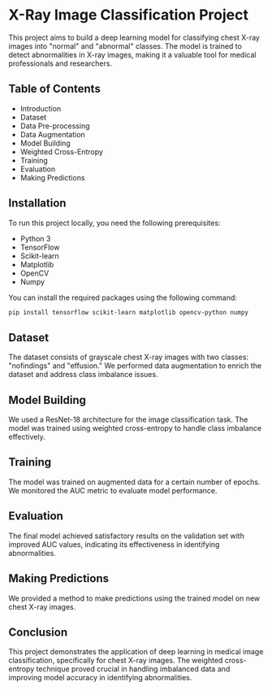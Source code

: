 # X-Ray Image Classification Project

This project aims to build a deep learning model for classifying chest X-ray images into "normal" and "abnormal" classes. The model is trained to detect abnormalities in X-ray images, making it a valuable tool for medical professionals and researchers.

## Table of Contents
- Introduction
- Dataset
- Data Pre-processing
- Data Augmentation
- Model Building
- Weighted Cross-Entropy
- Training
- Evaluation
- Making Predictions


## Installation
To run this project locally, you need the following prerequisites:
- Python 3
- TensorFlow
- Scikit-learn
- Matplotlib
- OpenCV
- Numpy

You can install the required packages using the following command:
```bash
pip install tensorflow scikit-learn matplotlib opencv-python numpy
```

## Dataset
The dataset consists of grayscale chest X-ray images with two classes: "nofindings" and "effusion." We performed data augmentation to enrich the dataset and address class imbalance issues.

## Model Building
We used a ResNet-18 architecture for the image classification task. The model was trained using weighted cross-entropy to handle class imbalance effectively.

## Training
The model was trained on augmented data for a certain number of epochs. We monitored the AUC metric to evaluate model performance.

## Evaluation
The final model achieved satisfactory results on the validation set with improved AUC values, indicating its effectiveness in identifying abnormalities.

## Making Predictions
We provided a method to make predictions using the trained model on new chest X-ray images.

## Conclusion
This project demonstrates the application of deep learning in medical image classification, specifically for chest X-ray images. The weighted cross-entropy technique proved crucial in handling imbalanced data and improving model accuracy in identifying abnormalities.
